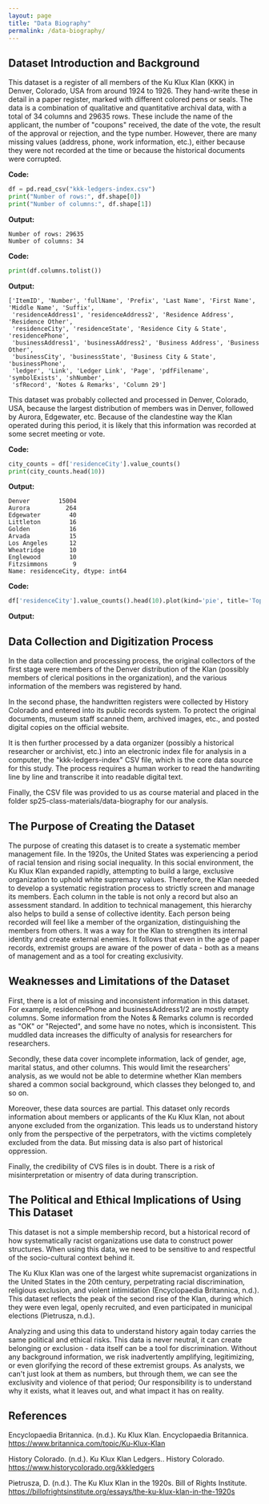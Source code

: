 ```yaml
---
layout: page
title: "Data Biography"
permalink: /data-biography/
---
```


## Dataset Introduction and Background
This dataset is a register of all members of the Ku Klux Klan (KKK) in Denver, Colorado, USA from around 1924 to 1926. They hand-write these in detail in a paper register, marked with different colored pens or seals.
The data is a combination of qualitative and quantitative archival data, with a total of 34 columns and 29635 rows. These include the name of the applicant, the number of "coupons" received, the date of the vote, the result of the approval or rejection, and the type number. However, there are many missing values (address, phone, work information, etc.), either because they were not recorded at the time or because the historical documents were corrupted.

**Code:**
```python
df = pd.read_csv("kkk-ledgers-index.csv")
print("Number of rows:", df.shape[0])
print("Number of columns:", df.shape[1])
```

**Output:**
```
Number of rows: 29635
Number of columns: 34
```

**Code:**
```python
print(df.columns.tolist())
```

**Output:**
```
['ItemID', 'Number', 'fullName', 'Prefix', 'Last Name', 'First Name', 'Middle Name', 'Suffix', 
 'residenceAddress1', 'residenceAddress2', 'Residence Address', 'Residence Other', 
 'residenceCity', 'residenceState', 'Residence City & State', 'residencePhone', 
 'businessAddress1', 'businessAddress2', 'Business Address', 'Business Other', 
 'businessCity', 'businessState', 'Business City & State', 'businessPhone', 
 'ledger', 'Link', 'Ledger Link', 'Page', 'pdfFilename', 'symbolExists', 'shNumber', 
 'sfRecord', 'Notes & Remarks', 'Column 29']
```

This dataset was probably collected and processed in Denver, Colorado, USA, because the largest distribution of members was in Denver, followed by Aurora, Edgewater, etc. Because of the clandestine way the Klan operated during this period, it is likely that this information was recorded at some secret meeting or vote.

**Code:**
```python
city_counts = df['residenceCity'].value_counts()
print(city_counts.head(10))
```

**Output:**
```
Denver        15004
Aurora          264
Edgewater        40
Littleton        16
Golden           16
Arvada           15
Los Angeles      12
Wheatridge       10
Englewood        10
Fitzsimmons       9
Name: residenceCity, dtype: int64
```

**Code:**
```python
df['residenceCity'].value_counts().head(10).plot(kind='pie', title='Top 10 Cities by Number of Members')
```

**Output:**


## Data Collection and Digitization Process
In the data collection and processing process, the original collectors of the first stage were members of the Denver distribution of the Klan (possibly members of clerical positions in the organization), and the various information of the members was registered by hand. 


In the second phase, the handwritten registers were collected by History Colorado and entered into its public records system. To protect the original documents, museum staff scanned them, archived images, etc., and posted digital copies on the official website. 

It is then further processed by a data organizer (possibly a historical researcher or archivist, etc.) into an electronic index file for analysis in a computer, the "kkk-ledgers-index" CSV file, which is the core data source for this study. The process requires a human worker to read the handwriting line by line and transcribe it into readable digital text.

Finally, the CSV file was provided to us as course material and placed in the folder sp25-class-materials/data-biography for our analysis.

## The Purpose of Creating the Dataset

The purpose of creating this dataset is to create a systematic member management file. In the 1920s, the United States was experiencing a period of racial tension and rising social inequality. In this social environment, the Ku Klux Klan expanded rapidly, attempting to build a large, exclusive organization to uphold white supremacy values. Therefore, the Klan needed to develop a systematic registration process to strictly screen and manage its members. Each column in the table is not only a record but also an assessment standard. In addition to technical management, this hierarchy also helps to build a sense of collective identity. Each person being recorded will feel like a member of the organization, distinguishing the members from others. It was a way for the Klan to strengthen its internal identity and create external enemies. It follows that even in the age of paper records, extremist groups are aware of the power of data - both as a means of management and as a tool for creating exclusivity.

## Weaknesses and Limitations of the Dataset

First, there is a lot of missing and inconsistent information in this dataset. For example, residencePhone and businessAddress1/2 are mostly empty columns. Some information from the Notes & Remarks column is recorded as "OK" or "Rejected", and some have no notes, which is inconsistent. This muddled data increases the difficulty of analysis for researchers for researchers. 

Secondly, these data cover incomplete information, lack of gender, age, marital status, and other columns. This would limit the researchers' analysis, as we would not be able to determine whether Klan members shared a common social background, which classes they belonged to, and so on. 

Moreover, these data sources are partial. This dataset only records information about members or applicants of the Ku Klux Klan, not about anyone excluded from the organization. This leads us to understand history only from the perspective of the perpetrators, with the victims completely excluded from the data. But missing data is also part of historical oppression. 

Finally, the credibility of CVS files is in doubt. There is a risk of misinterpretation or misentry of data during transcription.

## The Political and Ethical Implications of Using This Dataset

This dataset is not a simple membership record, but a historical record of how systematically racist organizations use data to construct power structures. When using this data, we need to be sensitive to and respectful of the socio-cultural context behind it.

The Ku Klux Klan was one of the largest white supremacist organizations in the United States in the 20th century, perpetrating racial discrimination, religious exclusion, and violent intimidation (Encyclopaedia Britannica, n.d.). This dataset reflects the peak of the second rise of the Klan, during which they were even legal, openly recruited, and even participated in municipal elections (Pietrusza, n.d.).

Analyzing and using this data to understand history again today carries the same political and ethical risks. This data is never neutral, it can create belonging or exclusion - data itself can be a tool for discrimination. Without any background information, we risk inadvertently amplifying, legitimizing, or even glorifying the record of these extremist groups. As analysts, we can't just look at them as numbers, but through them, we can see the exclusivity and violence of that period; Our responsibility is to understand why it exists, what it leaves out, and what impact it has on reality.

## References

Encyclopaedia Britannica. (n.d.). Ku Klux Klan. Encyclopaedia Britannica. https://www.britannica.com/topic/Ku-Klux-Klan

History Colorado. (n.d.). Ku Klux Klan Ledgers.. History Colorado. https://www.historycolorado.org/kkkledgers

Pietrusza, D. (n.d.). The Ku Klux Klan in the 1920s. Bill of Rights Institute. https://billofrightsinstitute.org/essays/the-ku-klux-klan-in-the-1920s
